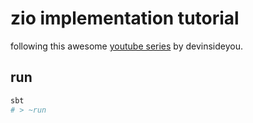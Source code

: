 # zio implementation tutorial

following this awesome [youtube series](https://www.youtube.com/watch?v=epTKGRuxbOE) by devinsideyou.

## run

```bash
sbt 
# > ~run 
```
